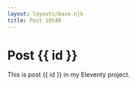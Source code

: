 ```yaml
---
layout: layouts/base.njk
title: Post 10549
---
```


# Post {{ id }}

This is post {{ id }} in my Eleventy project.
